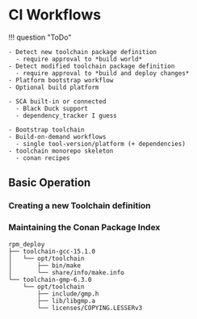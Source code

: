 # CI Workflows

!!! question "ToDo"

    - Detect new toolchain package definition
      - require approval to *build world*
    - Detect modified toolchain package definition
      - require approval to *build and deploy changes*
    - Platform bootstrap workflow
    - Optional build platform
      
    - SCA built-in or connected
      - Black Duck support
      - dependency_tracker I guess

    - Bootstrap toolchain
    - Build-on-demand workflows
      - single tool-version/platform (+ dependencies)
    - toolchain monorepo skeleton
      - conan recipes

## Basic Operation

### Creating a new Toolchain definition

### Maintaining the Conan Package Index

```none title="Sample Conan Package Index Directory Tree"
rpm_deploy
├── toolchain-gcc-15.1.0
│   └── opt/toolchain
│       ├── bin/make
│       └── share/info/make.info
└── toolchain-gmp-6.3.0
    └── opt/toolchain
        ├── include/gmp.h
        ├── lib/libgmp.a
        └── licenses/COPYING.LESSERv3
```
